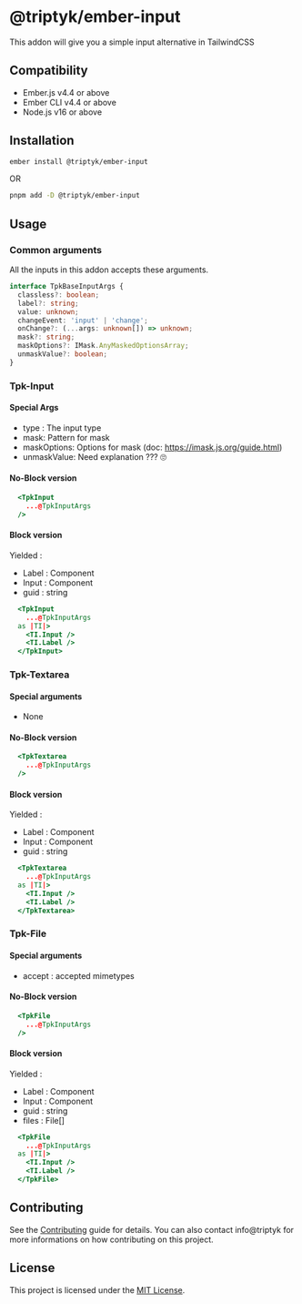 # @triptyk/ember-input

This addon will give you a simple input alternative in TailwindCSS


## Compatibility

* Ember.js v4.4 or above
* Ember CLI v4.4 or above
* Node.js v16 or above


## Installation

```zsh
ember install @triptyk/ember-input
```
OR
```zsh
pnpm add -D @triptyk/ember-input
```


## Usage

### Common arguments

All the inputs in this addon accepts these arguments.

```ts
interface TpkBaseInputArgs {
  classless?: boolean;
  label?: string;
  value: unknown;
  changeEvent: 'input' | 'change';
  onChange?: (...args: unknown[]) => unknown;
  mask?: string;
  maskOptions?: IMask.AnyMaskedOptionsArray;
  unmaskValue?: boolean;
}
```

### Tpk-Input

#### Special Args

- type : The input type
- mask: Pattern for mask
- maskOptions: Options for mask (doc: https://imask.js.org/guide.html)
- unmaskValue: Need explanation ??? 🙄

#### No-Block version

```hbs
  <TpkInput
    ...@TpkInputArgs
  />
```

#### Block version

Yielded :
  - Label : Component
  - Input : Component
  - guid : string
  
```hbs
  <TpkInput
    ...@TpkInputArgs
  as |TI|>
    <TI.Input />
    <TI.Label />
  </TpkInput>
```

### Tpk-Textarea

#### Special arguments

- None

#### No-Block version

```hbs
  <TpkTextarea
    ...@TpkInputArgs
  />
```

#### Block version

Yielded :
  - Label : Component
  - Input : Component
  - guid : string

  
```hbs
  <TpkTextarea
    ...@TpkInputArgs
  as |TI|>
    <TI.Input />
    <TI.Label />
  </TpkTextarea>
```

### Tpk-File

#### Special arguments

- accept : accepted mimetypes

#### No-Block version

```hbs
  <TpkFile
    ...@TpkInputArgs
  />
```

#### Block version

Yielded :
  - Label : Component
  - Input : Component
  - guid : string
  - files : File[]
  
```hbs
  <TpkFile
    ...@TpkInputArgs
  as |TI|>
    <TI.Input />
    <TI.Label />
  </TpkFile>
```

## Contributing

See the [Contributing](CONTRIBUTING.md) guide for details.
You can also contact info@triptyk for more informations on how contributing on this project.


## License

This project is licensed under the [MIT License](LICENSE.md).
